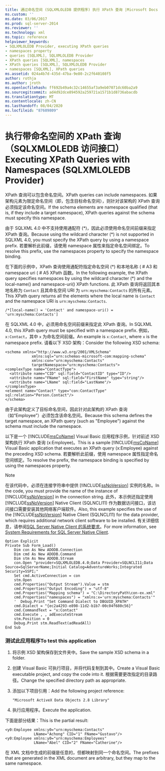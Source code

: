 ```yaml
---
title: 通过命名空间 (SQLXMLOLEDB 提供程序) 执行 XPath 查询 |Microsoft Docs
ms.custom: ''
ms.date: 03/06/2017
ms.prod: sql-server-2014
ms.reviewer: ''
ms.technology: xml
ms.topic: reference
helpviewer_keywords:
- SQLXMLOLEDB Provider, executing XPath queries
- namespaces property
- queries [SQLXML], SQLXMLOLEDB Provider
- XPath queries [SQLXML], namespaces
- XPath queries [SQLXML], SQLXMLOLEDB Provider
- namespaces [SQLXML], XPath queries
ms.assetid: 024a4b7d-435d-47ba-9e80-2c2f640108f5
author: rothja
ms.author: jroth
ms.openlocfilehash: ff692b49a4c32c14655af3a9eb07071dc60ba2a9
ms.sourcegitcommit: ad4d92dce894592a259721a1571b1d8736abacdb
ms.translationtype: MT
ms.contentlocale: zh-CN
ms.lasthandoff: 08/04/2020
ms.locfileid: "87689809"
---
```

# <a name="executing-xpath-queries-with-namespaces-sqlxmloledb-provider"></a><span data-ttu-id="2733c-102">执行带命名空间的 XPath 查询（SQLXMLOLEDB 访问接口）</span><span class="sxs-lookup"><span data-stu-id="2733c-102">Executing XPath Queries with Namespaces (SQLXMLOLEDB Provider)</span></span>
  <span data-ttu-id="2733c-103">XPath 查询可以包含命名空间。</span><span class="sxs-lookup"><span data-stu-id="2733c-103">XPath queries can include namespaces.</span></span> <span data-ttu-id="2733c-104">如果架构元素为限定命名空间（即，包含目标命名空间），则针对该架构的 XPath 查询必须指定该命名空间。</span><span class="sxs-lookup"><span data-stu-id="2733c-104">If the schema elements are namespace qualified (that is, if they include a target namespace), XPath queries against the schema must specify this namespace.</span></span>  
  
 <span data-ttu-id="2733c-105">由于 SQLXML 4.0 中不支持使用通配符 (\*)，因此必须使用命名空间前缀来指定 XPath 查询。</span><span class="sxs-lookup"><span data-stu-id="2733c-105">Because using the wildcard character (\*) is not supported in SQLXML 4.0, you must specify the XPath query by using a namespace prefix.</span></span> <span data-ttu-id="2733c-106">若要解析此前缀，请使用 namespace 属性来指定命名空间绑定。</span><span class="sxs-lookup"><span data-stu-id="2733c-106">To resolve this prefix, use the namespaces property to specify the namespace binding.</span></span>  
  
 <span data-ttu-id="2733c-107">在下面的示例中，XPath 查询使用通配符指定命名空间 (\*) 和本地名称 ( # A3 和 namespace uri ( # A5 XPath 函数。</span><span class="sxs-lookup"><span data-stu-id="2733c-107">In the following example, the XPath query specifies namespaces by using the wildcard character (\*) and the local-name() and namespace-uri() XPath functions.</span></span> <span data-ttu-id="2733c-108">此 XPath 查询将返回其本地名称为 `Contact` 且其命名空间 URI 为 `urn:myschema:Contacts` 的所有元素。</span><span class="sxs-lookup"><span data-stu-id="2733c-108">This XPath query returns all the elements where the local name is `Contact` and the namespace URI is `urn:myschema:Contacts`.</span></span>  
  
```  
/*[local-name() = 'Contact' and namespace-uri() = 'urn:myschema:Contacts']  
```  
  
 <span data-ttu-id="2733c-109">在 SQLXML 4.0 中，必须用命名空间前缀来指定此 XPath 查询。</span><span class="sxs-lookup"><span data-stu-id="2733c-109">In SQLXML 4.0, this XPath query must be specified with a namespace prefix.</span></span> <span data-ttu-id="2733c-110">例如，`x:Contact`，其中 `x` 为命名空间前缀。</span><span class="sxs-lookup"><span data-stu-id="2733c-110">An example is `x:Contact`, where `x` is the namespace prefix.</span></span> <span data-ttu-id="2733c-111">请看以下 XSD 架构：</span><span class="sxs-lookup"><span data-stu-id="2733c-111">Consider the following XSD schema:</span></span>  
  
```  
<schema xmlns="http://www.w3.org/2001/XMLSchema"  
            xmlns:sql="urn:schemas-microsoft-com:mapping-schema"  
            xmlns:con="urn:myschema:Contacts"  
            targetNamespace="urn:myschema:Contacts">  
<complexType name="ContactType">  
  <attribute name="CID" sql:field="ContactID" type="ID"/>  
  <attribute name="FName" sql:field="FirstName" type="string"/>  
  <attribute name="LName" sql:field="LastName"/>   
</complexType>  
<element name="Contact" type="con:ContactType" sql:relation="Person.Contact"/>  
</schema>  
```  
  
 <span data-ttu-id="2733c-112">由于此架构定义了目标命名空间，因此针对此架构的 XPath 查询（如“Employee”）必须包含该命名空间。</span><span class="sxs-lookup"><span data-stu-id="2733c-112">Because this schema defines the target namespace, an XPath query (such as "Employee") against the schema must include the namespace.</span></span>  
  
 <span data-ttu-id="2733c-113">以下是一个 [!INCLUDE[msCoName](../../../includes/msconame-md.md)] Visual Basic 应用程序示例，针对前述 XSD 架构执行 XPath 查询 (x:Employee)。</span><span class="sxs-lookup"><span data-stu-id="2733c-113">This is a sample [!INCLUDE[msCoName](../../../includes/msconame-md.md)] Visual Basic application that executes an XPath query (x:Employee) against the preceding XSD schema.</span></span> <span data-ttu-id="2733c-114">若要解析此前缀，使用 namespace 属性指定命名空间绑定。</span><span class="sxs-lookup"><span data-stu-id="2733c-114">To resolve the prefix, the namespace binding is specified by using the namespaces property.</span></span>  
  
> [!NOTE]  
>  <span data-ttu-id="2733c-115">在该代码中，必须在连接字符串中提供 [!INCLUDE[ssNoVersion](../../../includes/ssnoversion-md.md)] 实例的名称。</span><span class="sxs-lookup"><span data-stu-id="2733c-115">In the code, you must provide the name of the instance of [!INCLUDE[ssNoVersion](../../../includes/ssnoversion-md.md)] in the connection string.</span></span> <span data-ttu-id="2733c-116">此外，本示例还指定使用 [!INCLUDE[ssNoVersion](../../../includes/ssnoversion-md.md)] Native Client (SQLNCLI11) 作为数据访问接口，该访问接口需要安装其他网络客户端软件。</span><span class="sxs-lookup"><span data-stu-id="2733c-116">Also, this example specifies the use of the [!INCLUDE[ssNoVersion](../../../includes/ssnoversion-md.md)] Native Client (SQLNCLI11) for the data provider, which requires additional network client software to be installed.</span></span> <span data-ttu-id="2733c-117">有关详细信息，请参阅[SQL Server Native Client 的系统要求](../../native-client/system-requirements-for-sql-server-native-client.md)。</span><span class="sxs-lookup"><span data-stu-id="2733c-117">For more information, see [System Requirements for SQL Server Native Client](../../native-client/system-requirements-for-sql-server-native-client.md).</span></span>  
  
```  
Option Explicit  
Private Sub Form_Load()  
    Dim con As New ADODB.Connection  
    Dim cmd As New ADODB.Command  
    Dim stm As New ADODB.Stream  
    con.Open "provider=SQLXMLOLEDB.4.0;Data Provider=SQLNCLI11;Data Source=SqlServerName;Initial Catalog=AdventureWorks;Integrated Security=SSPI;"  
    Set cmd.ActiveConnection = con  
    stm.Open  
    cmd.Properties("Output Stream").Value = stm  
    cmd.Properties("Output Encoding") = "utf-8"  
    cmd.Properties("Mapping schema") = "C:\DirectoryPath\con-ex.xml"  
    cmd.Properties("namespaces") = "xmlns:x='urn:myschema:Contacts'"  
    '  Debug.Print "Set Command Dialect to DBGUID_XPATH"  
    cmd.Dialect = "{ec2a4293-e898-11d2-b1b7-00c04f680c56}"  
    cmd.CommandText = "x:Contact"  
    cmd.Execute , , adExecuteStream   
    stm.Position = 0  
    Debug.Print stm.ReadText(adReadAll)  
End Sub  
```  
  
### <a name="to-test-this-application"></a><span data-ttu-id="2733c-118">测试此应用程序</span><span class="sxs-lookup"><span data-stu-id="2733c-118">To test this application</span></span>  
  
1.  <span data-ttu-id="2733c-119">将示例 XSD 架构保存到文件夹中。</span><span class="sxs-lookup"><span data-stu-id="2733c-119">Save the sample XSD schema in a folder.</span></span>  
  
2.  <span data-ttu-id="2733c-120">创建 Visual Basic 可执行项目，并将代码复制到其中。</span><span class="sxs-lookup"><span data-stu-id="2733c-120">Create a Visual Basic executable project, and copy the code into it.</span></span> <span data-ttu-id="2733c-121">根据需要更改指定的目录路径。</span><span class="sxs-lookup"><span data-stu-id="2733c-121">Change the specified directory path as appropriate.</span></span>  
  
3.  <span data-ttu-id="2733c-122">添加以下项目引用：</span><span class="sxs-lookup"><span data-stu-id="2733c-122">Add the following project reference:</span></span>  
  
    ```  
    "Microsoft ActiveX Data Objects 2.8 Library"  
    ```  
  
4.  <span data-ttu-id="2733c-123">执行应用程序。</span><span class="sxs-lookup"><span data-stu-id="2733c-123">Execute the application.</span></span>  
  
 <span data-ttu-id="2733c-124">下面是部分结果：</span><span class="sxs-lookup"><span data-stu-id="2733c-124">This is the partial result:</span></span>  
  
```  
<y0:Employee xmlns:y0="urn:myschema:Contacts"   
             LName="Achong" CID="1" FName="Gustavo"/>  
<y0:Employee xmlns:y0="urn:myschema:Employees"   
             LName="Abel" CID="2" FName="Catherine"/>  
```  
  
 <span data-ttu-id="2733c-125">在 XML 文档中生成的前缀是任意的，但都映射到同一个命名空间。</span><span class="sxs-lookup"><span data-stu-id="2733c-125">The prefixes that are generated in the XML document are arbitrary, but they map to the same namespace.</span></span>  
  
  
